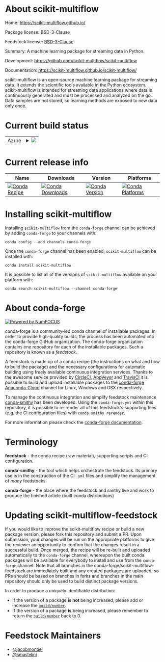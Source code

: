 About scikit-multiflow
======================

Home: https://scikit-multiflow.github.io/

Package license: BSD-3-Clause

Feedstock license: [BSD-3-Clause](https://github.com/conda-forge/scikit-multiflow-feedstock/blob/master/LICENSE.txt)

Summary: A machine learning package for streaming data in Python.

Development: https://github.com/scikit-multiflow/scikit-multiflow

Documentation: https://scikit-multiflow.github.io/scikit-multiflow/

scikit-multiflow is an open-source machine learning package for streaming data.
It extends the scientific tools available in the Python ecosystem.
scikit-multiflow is intended for streaming data applications where data is
continuously generated and must be processed and analyzed on the go.
Data samples are not stored, so learning methods are exposed to new data only once.


Current build status
====================


<table>
    
  <tr>
    <td>Azure</td>
    <td>
      <details>
        <summary>
          <a href="https://dev.azure.com/conda-forge/feedstock-builds/_build/latest?definitionId=6524&branchName=master">
            <img src="https://dev.azure.com/conda-forge/feedstock-builds/_apis/build/status/scikit-multiflow-feedstock?branchName=master">
          </a>
        </summary>
        <table>
          <thead><tr><th>Variant</th><th>Status</th></tr></thead>
          <tbody><tr>
              <td>linux_64_python3.6.____cpython</td>
              <td>
                <a href="https://dev.azure.com/conda-forge/feedstock-builds/_build/latest?definitionId=6524&branchName=master">
                  <img src="https://dev.azure.com/conda-forge/feedstock-builds/_apis/build/status/scikit-multiflow-feedstock?branchName=master&jobName=linux&configuration=linux_64_python3.6.____cpython" alt="variant">
                </a>
              </td>
            </tr><tr>
              <td>linux_64_python3.7.____73_pypy</td>
              <td>
                <a href="https://dev.azure.com/conda-forge/feedstock-builds/_build/latest?definitionId=6524&branchName=master">
                  <img src="https://dev.azure.com/conda-forge/feedstock-builds/_apis/build/status/scikit-multiflow-feedstock?branchName=master&jobName=linux&configuration=linux_64_python3.7.____73_pypy" alt="variant">
                </a>
              </td>
            </tr><tr>
              <td>linux_64_python3.7.____cpython</td>
              <td>
                <a href="https://dev.azure.com/conda-forge/feedstock-builds/_build/latest?definitionId=6524&branchName=master">
                  <img src="https://dev.azure.com/conda-forge/feedstock-builds/_apis/build/status/scikit-multiflow-feedstock?branchName=master&jobName=linux&configuration=linux_64_python3.7.____cpython" alt="variant">
                </a>
              </td>
            </tr><tr>
              <td>linux_64_python3.8.____cpython</td>
              <td>
                <a href="https://dev.azure.com/conda-forge/feedstock-builds/_build/latest?definitionId=6524&branchName=master">
                  <img src="https://dev.azure.com/conda-forge/feedstock-builds/_apis/build/status/scikit-multiflow-feedstock?branchName=master&jobName=linux&configuration=linux_64_python3.8.____cpython" alt="variant">
                </a>
              </td>
            </tr><tr>
              <td>linux_64_python3.9.____cpython</td>
              <td>
                <a href="https://dev.azure.com/conda-forge/feedstock-builds/_build/latest?definitionId=6524&branchName=master">
                  <img src="https://dev.azure.com/conda-forge/feedstock-builds/_apis/build/status/scikit-multiflow-feedstock?branchName=master&jobName=linux&configuration=linux_64_python3.9.____cpython" alt="variant">
                </a>
              </td>
            </tr><tr>
              <td>osx_64_python3.6.____cpython</td>
              <td>
                <a href="https://dev.azure.com/conda-forge/feedstock-builds/_build/latest?definitionId=6524&branchName=master">
                  <img src="https://dev.azure.com/conda-forge/feedstock-builds/_apis/build/status/scikit-multiflow-feedstock?branchName=master&jobName=osx&configuration=osx_64_python3.6.____cpython" alt="variant">
                </a>
              </td>
            </tr><tr>
              <td>osx_64_python3.7.____73_pypy</td>
              <td>
                <a href="https://dev.azure.com/conda-forge/feedstock-builds/_build/latest?definitionId=6524&branchName=master">
                  <img src="https://dev.azure.com/conda-forge/feedstock-builds/_apis/build/status/scikit-multiflow-feedstock?branchName=master&jobName=osx&configuration=osx_64_python3.7.____73_pypy" alt="variant">
                </a>
              </td>
            </tr><tr>
              <td>osx_64_python3.7.____cpython</td>
              <td>
                <a href="https://dev.azure.com/conda-forge/feedstock-builds/_build/latest?definitionId=6524&branchName=master">
                  <img src="https://dev.azure.com/conda-forge/feedstock-builds/_apis/build/status/scikit-multiflow-feedstock?branchName=master&jobName=osx&configuration=osx_64_python3.7.____cpython" alt="variant">
                </a>
              </td>
            </tr><tr>
              <td>osx_64_python3.8.____cpython</td>
              <td>
                <a href="https://dev.azure.com/conda-forge/feedstock-builds/_build/latest?definitionId=6524&branchName=master">
                  <img src="https://dev.azure.com/conda-forge/feedstock-builds/_apis/build/status/scikit-multiflow-feedstock?branchName=master&jobName=osx&configuration=osx_64_python3.8.____cpython" alt="variant">
                </a>
              </td>
            </tr><tr>
              <td>osx_64_python3.9.____cpython</td>
              <td>
                <a href="https://dev.azure.com/conda-forge/feedstock-builds/_build/latest?definitionId=6524&branchName=master">
                  <img src="https://dev.azure.com/conda-forge/feedstock-builds/_apis/build/status/scikit-multiflow-feedstock?branchName=master&jobName=osx&configuration=osx_64_python3.9.____cpython" alt="variant">
                </a>
              </td>
            </tr><tr>
              <td>win_64_python3.6.____cpython</td>
              <td>
                <a href="https://dev.azure.com/conda-forge/feedstock-builds/_build/latest?definitionId=6524&branchName=master">
                  <img src="https://dev.azure.com/conda-forge/feedstock-builds/_apis/build/status/scikit-multiflow-feedstock?branchName=master&jobName=win&configuration=win_64_python3.6.____cpython" alt="variant">
                </a>
              </td>
            </tr><tr>
              <td>win_64_python3.7.____cpython</td>
              <td>
                <a href="https://dev.azure.com/conda-forge/feedstock-builds/_build/latest?definitionId=6524&branchName=master">
                  <img src="https://dev.azure.com/conda-forge/feedstock-builds/_apis/build/status/scikit-multiflow-feedstock?branchName=master&jobName=win&configuration=win_64_python3.7.____cpython" alt="variant">
                </a>
              </td>
            </tr><tr>
              <td>win_64_python3.8.____cpython</td>
              <td>
                <a href="https://dev.azure.com/conda-forge/feedstock-builds/_build/latest?definitionId=6524&branchName=master">
                  <img src="https://dev.azure.com/conda-forge/feedstock-builds/_apis/build/status/scikit-multiflow-feedstock?branchName=master&jobName=win&configuration=win_64_python3.8.____cpython" alt="variant">
                </a>
              </td>
            </tr><tr>
              <td>win_64_python3.9.____cpython</td>
              <td>
                <a href="https://dev.azure.com/conda-forge/feedstock-builds/_build/latest?definitionId=6524&branchName=master">
                  <img src="https://dev.azure.com/conda-forge/feedstock-builds/_apis/build/status/scikit-multiflow-feedstock?branchName=master&jobName=win&configuration=win_64_python3.9.____cpython" alt="variant">
                </a>
              </td>
            </tr>
          </tbody>
        </table>
      </details>
    </td>
  </tr>
</table>

Current release info
====================

| Name | Downloads | Version | Platforms |
| --- | --- | --- | --- |
| [![Conda Recipe](https://img.shields.io/badge/recipe-scikit--multiflow-green.svg)](https://anaconda.org/conda-forge/scikit-multiflow) | [![Conda Downloads](https://img.shields.io/conda/dn/conda-forge/scikit-multiflow.svg)](https://anaconda.org/conda-forge/scikit-multiflow) | [![Conda Version](https://img.shields.io/conda/vn/conda-forge/scikit-multiflow.svg)](https://anaconda.org/conda-forge/scikit-multiflow) | [![Conda Platforms](https://img.shields.io/conda/pn/conda-forge/scikit-multiflow.svg)](https://anaconda.org/conda-forge/scikit-multiflow) |

Installing scikit-multiflow
===========================

Installing `scikit-multiflow` from the `conda-forge` channel can be achieved by adding `conda-forge` to your channels with:

```
conda config --add channels conda-forge
```

Once the `conda-forge` channel has been enabled, `scikit-multiflow` can be installed with:

```
conda install scikit-multiflow
```

It is possible to list all of the versions of `scikit-multiflow` available on your platform with:

```
conda search scikit-multiflow --channel conda-forge
```


About conda-forge
=================

[![Powered by NumFOCUS](https://img.shields.io/badge/powered%20by-NumFOCUS-orange.svg?style=flat&colorA=E1523D&colorB=007D8A)](http://numfocus.org)

conda-forge is a community-led conda channel of installable packages.
In order to provide high-quality builds, the process has been automated into the
conda-forge GitHub organization. The conda-forge organization contains one repository
for each of the installable packages. Such a repository is known as a *feedstock*.

A feedstock is made up of a conda recipe (the instructions on what and how to build
the package) and the necessary configurations for automatic building using freely
available continuous integration services. Thanks to the awesome service provided by
[CircleCI](https://circleci.com/), [AppVeyor](https://www.appveyor.com/)
and [TravisCI](https://travis-ci.com/) it is possible to build and upload installable
packages to the [conda-forge](https://anaconda.org/conda-forge)
[Anaconda-Cloud](https://anaconda.org/) channel for Linux, Windows and OSX respectively.

To manage the continuous integration and simplify feedstock maintenance
[conda-smithy](https://github.com/conda-forge/conda-smithy) has been developed.
Using the ``conda-forge.yml`` within this repository, it is possible to re-render all of
this feedstock's supporting files (e.g. the CI configuration files) with ``conda smithy rerender``.

For more information please check the [conda-forge documentation](https://conda-forge.org/docs/).

Terminology
===========

**feedstock** - the conda recipe (raw material), supporting scripts and CI configuration.

**conda-smithy** - the tool which helps orchestrate the feedstock.
                   Its primary use is in the construction of the CI ``.yml`` files
                   and simplify the management of *many* feedstocks.

**conda-forge** - the place where the feedstock and smithy live and work to
                  produce the finished article (built conda distributions)


Updating scikit-multiflow-feedstock
===================================

If you would like to improve the scikit-multiflow recipe or build a new
package version, please fork this repository and submit a PR. Upon submission,
your changes will be run on the appropriate platforms to give the reviewer an
opportunity to confirm that the changes result in a successful build. Once
merged, the recipe will be re-built and uploaded automatically to the
`conda-forge` channel, whereupon the built conda packages will be available for
everybody to install and use from the `conda-forge` channel.
Note that all branches in the conda-forge/scikit-multiflow-feedstock are
immediately built and any created packages are uploaded, so PRs should be based
on branches in forks and branches in the main repository should only be used to
build distinct package versions.

In order to produce a uniquely identifiable distribution:
 * If the version of a package **is not** being increased, please add or increase
   the [``build/number``](https://conda.io/docs/user-guide/tasks/build-packages/define-metadata.html#build-number-and-string).
 * If the version of a package **is** being increased, please remember to return
   the [``build/number``](https://conda.io/docs/user-guide/tasks/build-packages/define-metadata.html#build-number-and-string)
   back to 0.

Feedstock Maintainers
=====================

* [@jacobmontiel](https://github.com/jacobmontiel/)
* [@smastelini](https://github.com/smastelini/)

